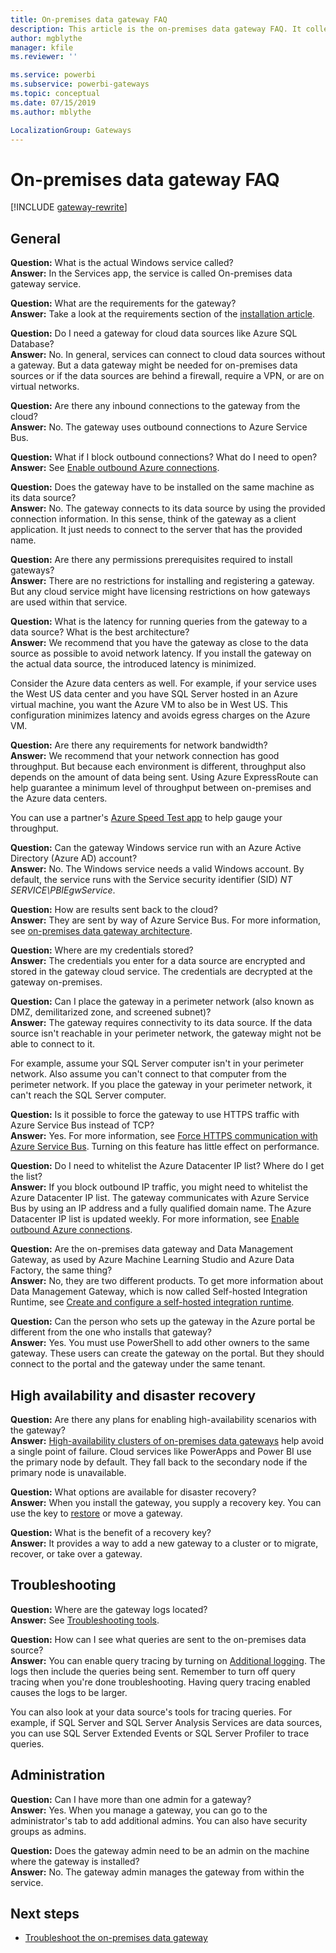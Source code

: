 ```yaml
---
title: On-premises data gateway FAQ
description: This article is the on-premises data gateway FAQ. It collects frequently asked questions about the gateway into one spot.
author: mgblythe
manager: kfile
ms.reviewer: ''

ms.service: powerbi
ms.subservice: powerbi-gateways
ms.topic: conceptual
ms.date: 07/15/2019
ms.author: mblythe

LocalizationGroup: Gateways
---
```


# On-premises data gateway FAQ

[!INCLUDE [gateway-rewrite](../includes/gateway-rewrite.md)]

## General

**Question:** What is the actual Windows service called?  
**Answer:** In the Services app, the service is called On-premises data gateway service.

**Question:** What are the requirements for the gateway?  
**Answer:** Take a look at the requirements section of the [installation article](service-gateway-install.md#requirements).

**Question:** Do I need a gateway for cloud data sources like Azure SQL Database?  
**Answer:** No. In general, services can connect to cloud data sources without a gateway. But a data gateway might be needed for on-premises data sources or if the data sources are behind a firewall, require a VPN, or are on virtual networks.

**Question:** Are there any inbound connections to the gateway from the cloud?  
**Answer:** No. The gateway uses outbound connections to Azure Service Bus.

**Question:** What if I block outbound connections? What do I need to open?  
**Answer:** See [Enable outbound Azure connections](service-gateway-communication.md#enable-outbound-azure-connections).

**Question:** Does the gateway have to be installed on the same machine as its data source?  
**Answer:** No. The gateway connects to its data source by using the provided connection information. In this sense, think of the gateway as a client application. It just needs to connect to the server that has the provided name.

**Question:** Are there any permissions prerequisites required to install gateways?  
**Answer:** There are no restrictions for installing and registering a gateway. But any cloud service might have licensing restrictions on how gateways are used within that service.

**Question:** What is the latency for running queries from the gateway to a data source? What is the best architecture?  
**Answer:** We recommend that you have the gateway as close to the data source as possible to avoid network latency. If you install the gateway on the actual data source, the introduced latency is minimized.

Consider the Azure data centers as well. For example, if your service uses the West US data center and you have SQL Server hosted in an Azure virtual machine, you want the Azure VM to also be in West US. This configuration minimizes latency and avoids egress charges on the Azure VM.

**Question:** Are there any requirements for network bandwidth?  
**Answer:** We recommend that your network connection has good throughput. But because each environment is different, throughput also depends on the amount of data being sent. Using Azure ExpressRoute can help guarantee a minimum level of throughput between on-premises and the Azure data centers.

You can use a partner's [Azure Speed Test app](https://azurespeedtest.azurewebsites.net/) to help gauge your throughput.

**Question:** Can the gateway Windows service run with an Azure Active Directory (Azure AD) account?  
**Answer:** No. The Windows service needs a valid Windows account. By default, the service runs with the Service security identifier (SID) *NT SERVICE\PBIEgwService*.

**Question:** How are results sent back to the cloud?  
**Answer:** They are sent by way of Azure Service Bus. For more information, see [on-premises data gateway architecture](service-gateway-onprem-indepth.md).

**Question:** Where are my credentials stored?  
**Answer:** The credentials you enter for a data source are encrypted and stored in the gateway cloud service. The credentials are decrypted at the gateway on-premises.

**Question:** Can I place the gateway in a perimeter network (also known as DMZ, demilitarized zone, and screened subnet)?  
**Answer:** The gateway requires connectivity to its data source. If the data source isn't reachable in your perimeter network, the gateway might not be able to connect to it.

For example, assume your SQL Server computer isn't in your perimeter network. Also assume you can't connect to that computer from the perimeter network. If you place the gateway in your perimeter network, it can't reach the SQL Server computer.

**Question:** Is it possible to force the gateway to use HTTPS traffic with Azure Service Bus instead of TCP?  
**Answer:** Yes. For more information, see [Force HTTPS communication with Azure Service Bus](service-gateway-communication.md#force-https-communication-with-azure-service-bus). Turning on this feature has little effect on performance.

**Question:** Do I need to whitelist the Azure Datacenter IP list? Where do I get the list?  
**Answer:** If you block outbound IP traffic, you might need to whitelist the Azure Datacenter IP list. The gateway communicates with Azure Service Bus by using an IP address and a fully qualified domain name. The Azure Datacenter IP list is updated weekly. For more information, see [Enable outbound Azure connections](service-gateway-communication.md#enable-outbound-azure-connections).

**Question:** Are the on-premises data gateway and Data Management Gateway, as used by Azure Machine Learning Studio and Azure Data Factory, the same thing?  
**Answer:** No, they are two different products. To get more information about Data Management Gateway, which is now called Self-hosted Integration Runtime, see [Create and configure a self-hosted integration runtime](/azure/data-factory/create-self-hosted-integration-runtime).

**Question:** Can the person who sets up the gateway in the Azure portal be different from the one who installs that gateway?  
**Answer:** Yes. You must use PowerShell to add other owners to the same gateway. These users can create the gateway on the portal. But they should connect to the portal and the gateway under the same tenant.

## High availability and disaster recovery

**Question:** Are there any plans for enabling high-availability scenarios with the gateway?  
**Answer:** [High-availability clusters of on-premises data gateways](service-gateway-high-availability-clusters.md) help avoid a single point of failure. Cloud services like PowerApps and Power BI use the primary node by default. They fall back to the secondary node if the primary node is unavailable.

**Question:** What options are available for disaster recovery?  
**Answer:** When you install the gateway, you supply a recovery key. You can use the key to [restore](service-gateway-migrate.md) or move a gateway.

**Question:** What is the benefit of a recovery key?  
**Answer:** It provides a way to add a new gateway to a cluster or to migrate, recover, or take over a gateway.

## Troubleshooting

**Question:** Where are the gateway logs located?  
**Answer:** See [Troubleshooting tools](service-gateway-tshoot.md#troubleshooting-tools).

**Question:** How can I see what queries are sent to the on-premises data source?  
**Answer:** You can enable query tracing by turning on [Additional logging](service-gateway-performance.md#slow-performing-queries). The logs then include the queries being sent. Remember to turn off query tracing when you're done troubleshooting. Having query tracing enabled causes the logs to be larger.

You can also look at your data source's tools for tracing queries. For example, if SQL Server and SQL Server Analysis Services are data sources, you can use SQL Server Extended Events or SQL Server Profiler to trace queries.

## Administration

**Question:** Can I have more than one admin for a gateway?  
**Answer:** Yes. When you manage a gateway, you can go to the administrator's tab to add additional admins. You can also have security groups as admins.

**Question:** Does the gateway admin need to be an admin on the machine where the gateway is installed?  
**Answer:** No. The gateway admin manages the gateway from within the service.

## Next steps

* [Troubleshoot the on-premises data gateway](service-gateway-tshoot.md)
